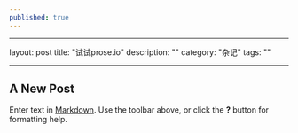 ```yaml
---
published: true
---
```


---

layout: post
title: "试试prose.io"
description: ""
category: "杂记"
tags: "" 

---

## A New Post

Enter text in [Markdown](http://daringfireball.net/projects/markdown/). Use the toolbar above, or click the **?** button for formatting help.